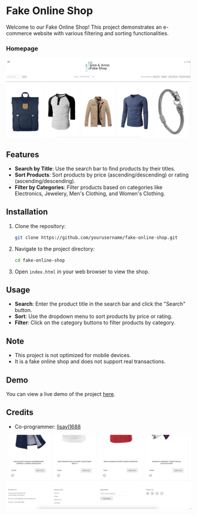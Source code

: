 # Fake Online Shop

Welcome to our Fake Online Shop! This project demonstrates an e-commerce website with various filtering and sorting functionalities.

### Homepage

![Homepage Screenshot](/src/assets/Project_Fakeshop_Screenshot_1.png)

## Features

- **Search by Title**: Use the search bar to find products by their titles.
- **Sort Products**: Sort products by price (ascending/descending) or rating (ascending/descending).
- **Filter by Categories**: Filter products based on categories like Electronics, Jewelery, Men's Clothing, and Women's Clothing.

## Installation

1. Clone the repository:
   ```bash
   git clone https://github.com/yourusername/fake-online-shop.git
   ```
2. Navigate to the project directory:
   ```bash
   cd fake-online-shop
   ```
3. Open `index.html` in your web browser to view the shop.

## Usage

- **Search**: Enter the product title in the search bar and click the "Search" button.
- **Sort**: Use the dropdown menu to sort products by price or rating.
- **Filter**: Click on the category buttons to filter products by category.

## Note

- This project is not optimized for mobile devices.
- It is a fake online shop and does not support real transactions.

## Demo

You can view a live demo of the project [here](https://shakedown3000.github.io/project_fakeshop/).

## Credits

- Co-programmer: [lisayl1688](https://github.com/lisayl1688)

![Homepage Screenshot](/src/assets/Project_Fakeshop_Screenshot_2.png)
